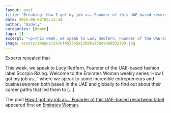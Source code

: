 ```yaml
---
layout: post
title: "Breaking: How I got my job as… Founder of this UAE-based resortwear label"
date: 2025-06-02T06:13:44
author: "badely"
categories: [Women]
tags: []
excerpt: "<p>This week, we speak to Lucy Redfern, Founder of the UAE-based fashion label Scorpio Rizing. Welcome to the Emirates Woman weekly series ‘How I got "
image: assets/images/2a7ef4525e5a12b861a58c9de8832703.jpg
---
```


Experts revealed that <p>This week, we speak to Lucy Redfern, Founder of the UAE-based fashion label Scorpio Rizing. Welcome to the Emirates Woman weekly series ‘How I got my job as…’ where we speak to some incredible entrepreneurs and businesswomen both based in the UAE and globally to find out about their career paths that led them to [&#8230;]</p>
<p>The post <a href="https://emirateswoman.com/how-i-got-my-job-as-founder-of-this-uae-based-resortwear-label/" rel="nofollow">How I got my job as… Founder of this UAE-based resortwear label</a> appeared first on <a href="https://emirateswoman.com" rel="nofollow">Emirates Woman</a>.</p>

